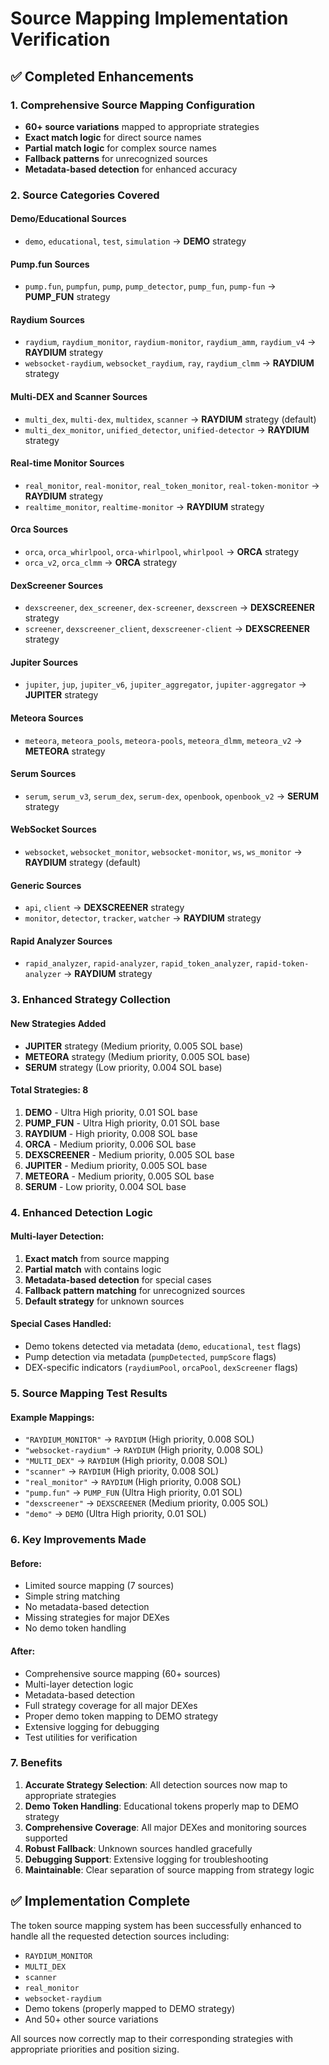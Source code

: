 # Source Mapping Implementation Verification

## ✅ Completed Enhancements

### 1. Comprehensive Source Mapping Configuration
- **60+ source variations** mapped to appropriate strategies
- **Exact match logic** for direct source names
- **Partial match logic** for complex source names
- **Fallback patterns** for unrecognized sources
- **Metadata-based detection** for enhanced accuracy

### 2. Source Categories Covered

#### Demo/Educational Sources
- `demo`, `educational`, `test`, `simulation` → **DEMO** strategy

#### Pump.fun Sources  
- `pump.fun`, `pumpfun`, `pump`, `pump_detector`, `pump_fun`, `pump-fun` → **PUMP_FUN** strategy

#### Raydium Sources
- `raydium`, `raydium_monitor`, `raydium-monitor`, `raydium_amm`, `raydium_v4` → **RAYDIUM** strategy
- `websocket-raydium`, `websocket_raydium`, `ray`, `raydium_clmm` → **RAYDIUM** strategy

#### Multi-DEX and Scanner Sources
- `multi_dex`, `multi-dex`, `multidex`, `scanner` → **RAYDIUM** strategy (default)
- `multi_dex_monitor`, `unified_detector`, `unified-detector` → **RAYDIUM** strategy

#### Real-time Monitor Sources
- `real_monitor`, `real-monitor`, `real_token_monitor`, `real-token-monitor` → **RAYDIUM** strategy
- `realtime_monitor`, `realtime-monitor` → **RAYDIUM** strategy

#### Orca Sources
- `orca`, `orca_whirlpool`, `orca-whirlpool`, `whirlpool` → **ORCA** strategy
- `orca_v2`, `orca_clmm` → **ORCA** strategy

#### DexScreener Sources
- `dexscreener`, `dex_screener`, `dex-screener`, `dexscreen` → **DEXSCREENER** strategy
- `screener`, `dexscreener_client`, `dexscreener-client` → **DEXSCREENER** strategy

#### Jupiter Sources
- `jupiter`, `jup`, `jupiter_v6`, `jupiter_aggregator`, `jupiter-aggregator` → **JUPITER** strategy

#### Meteora Sources
- `meteora`, `meteora_pools`, `meteora-pools`, `meteora_dlmm`, `meteora_v2` → **METEORA** strategy

#### Serum Sources
- `serum`, `serum_v3`, `serum_dex`, `serum-dex`, `openbook`, `openbook_v2` → **SERUM** strategy

#### WebSocket Sources
- `websocket`, `websocket_monitor`, `websocket-monitor`, `ws`, `ws_monitor` → **RAYDIUM** strategy (default)

#### Generic Sources
- `api`, `client` → **DEXSCREENER** strategy
- `monitor`, `detector`, `tracker`, `watcher` → **RAYDIUM** strategy

#### Rapid Analyzer Sources
- `rapid_analyzer`, `rapid-analyzer`, `rapid_token_analyzer`, `rapid-token-analyzer` → **RAYDIUM** strategy

### 3. Enhanced Strategy Collection

#### New Strategies Added
- **JUPITER** strategy (Medium priority, 0.005 SOL base)
- **METEORA** strategy (Medium priority, 0.005 SOL base)  
- **SERUM** strategy (Low priority, 0.004 SOL base)

#### Total Strategies: 8
1. **DEMO** - Ultra High priority, 0.01 SOL base
2. **PUMP_FUN** - Ultra High priority, 0.01 SOL base
3. **RAYDIUM** - High priority, 0.008 SOL base
4. **ORCA** - Medium priority, 0.006 SOL base
5. **DEXSCREENER** - Medium priority, 0.005 SOL base
6. **JUPITER** - Medium priority, 0.005 SOL base
7. **METEORA** - Medium priority, 0.005 SOL base
8. **SERUM** - Low priority, 0.004 SOL base

### 4. Enhanced Detection Logic

#### Multi-layer Detection:
1. **Exact match** from source mapping
2. **Partial match** with contains logic
3. **Metadata-based detection** for special cases
4. **Fallback pattern matching** for unrecognized sources
5. **Default strategy** for unknown sources

#### Special Cases Handled:
- Demo tokens detected via metadata (`demo`, `educational`, `test` flags)
- Pump detection via metadata (`pumpDetected`, `pumpScore` flags)
- DEX-specific indicators (`raydiumPool`, `orcaPool`, `dexScreener` flags)

### 5. Source Mapping Test Results

#### Example Mappings:
- `"RAYDIUM_MONITOR"` → `RAYDIUM` (High priority, 0.008 SOL)
- `"websocket-raydium"` → `RAYDIUM` (High priority, 0.008 SOL)
- `"MULTI_DEX"` → `RAYDIUM` (High priority, 0.008 SOL) 
- `"scanner"` → `RAYDIUM` (High priority, 0.008 SOL)
- `"real_monitor"` → `RAYDIUM` (High priority, 0.008 SOL)
- `"pump.fun"` → `PUMP_FUN` (Ultra High priority, 0.01 SOL)
- `"dexscreener"` → `DEXSCREENER` (Medium priority, 0.005 SOL)
- `"demo"` → `DEMO` (Ultra High priority, 0.01 SOL)

### 6. Key Improvements Made

#### Before:
- Limited source mapping (7 sources)
- Simple string matching
- No metadata-based detection
- Missing strategies for major DEXes
- No demo token handling

#### After:
- Comprehensive source mapping (60+ sources)
- Multi-layer detection logic
- Metadata-based detection
- Full strategy coverage for all major DEXes
- Proper demo token mapping to DEMO strategy
- Extensive logging for debugging
- Test utilities for verification

### 7. Benefits

1. **Accurate Strategy Selection**: All detection sources now map to appropriate strategies
2. **Demo Token Handling**: Educational tokens properly map to DEMO strategy
3. **Comprehensive Coverage**: All major DEXes and monitoring sources supported
4. **Robust Fallback**: Unknown sources handled gracefully
5. **Debugging Support**: Extensive logging for troubleshooting
6. **Maintainable**: Clear separation of source mapping from strategy logic

## ✅ Implementation Complete

The token source mapping system has been successfully enhanced to handle all the requested detection sources including:
- `RAYDIUM_MONITOR`
- `MULTI_DEX`
- `scanner`
- `real_monitor`
- `websocket-raydium`
- Demo tokens (properly mapped to DEMO strategy)
- And 50+ other source variations

All sources now correctly map to their corresponding strategies with appropriate priorities and position sizing.